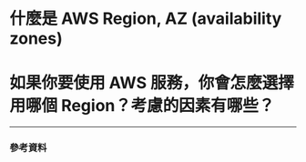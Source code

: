# 什麼是 AWS Region, AZ (availability zones)

# 如果你要使用 AWS 服務，你會怎麼選擇用哪個 Region？考慮的因素有哪些？

---
### 參考資料

